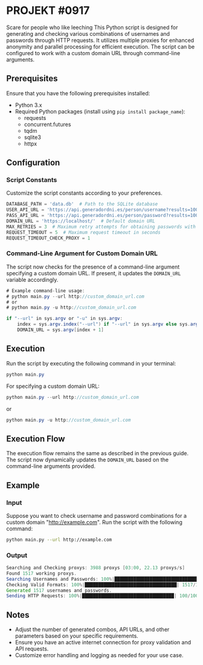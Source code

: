 # PROJEKT **#0917**
Scare for people who like leeching
This Python script is designed for generating and checking various combinations of usernames and passwords through HTTP requests. It utilizes multiple proxies for enhanced anonymity and parallel processing for efficient execution. The script can be configured to work with a custom domain URL through command-line arguments.

## Prerequisites

Ensure that you have the following prerequisites installed:

- Python 3.x
- Required Python packages (install using `pip install package_name`):
  - requests
  - concurrent.futures
  - tqdm
  - sqlite3
  - httpx

## Configuration

### Script Constants
Customize the script constants according to your preferences.
```python
DATABASE_PATH = 'data.db'  # Path to the SQLite database
USER_API_URL = 'https://api.generadordni.es/person/username?results=100'
PASS_API_URL = 'https://api.generadordni.es/person/password?results=100'
DOMAIN_URL = 'https://localhost/'  # Default domain URL
MAX_RETRIES = 3  # Maximum retry attempts for obtaining passwords with a proxy
REQUEST_TIMEOUT = 5  # Maximum request timeout in seconds
REQUEST_TIMEOUT_CHECK_PROXY = 1
```

### Command-Line Argument for Custom Domain URL

The script now checks for the presence of a command-line argument specifying a custom domain URL. If present, it updates the `DOMAIN_URL` variable accordingly.

```java
# Example command-line usage:
# python main.py --url http://custom_domain_url.com
# or
# python main.py -u http://custom_domain_url.com

if "--url" in sys.argv or "-u" in sys.argv:
    index = sys.argv.index("--url") if "--url" in sys.argv else sys.argv.index("-u")
    DOMAIN_URL = sys.argv[index + 1]
```

## Execution

Run the script by executing the following command in your terminal:

```java
python main.py
```

For specifying a custom domain URL:

```java
python main.py --url http://custom_domain_url.com
```

or

```java
python main.py -u http://custom_domain_url.com
```

## Execution Flow

The execution flow remains the same as described in the previous guide. The script now dynamically updates the `DOMAIN_URL` based on the command-line arguments provided.

## Example
### Input

Suppose you want to check username and password combinations for a custom domain "http://example.com". Run the script with the following command:

```bash
python main.py --url http://example.com
```

### Output
```java
Searching and Checking proxys: 3988 proxys [03:00, 22.13 proxys/s]
Found 1517 working proxys.
Searching Usernames and Passwords: 100%|██████████████████████████████████| 1517/1517 [00:10<00:00,  2.56 combos_proxy/s]
Checking Valid Formats: 100%|██████████████████████████████████| 1517/1517 [02:18<00:00,  1.47it/s]
Generated 1517 usernames and passwords.
Sending HTTP Requests: 100%|██████████████████████████████████| 100/100 [05:04<00:00,  3.05s/combo_proxy]
```

## Notes

- Adjust the number of generated combos, API URLs, and other parameters based on your specific requirements.
- Ensure you have an active internet connection for proxy validation and API requests.
- Customize error handling and logging as needed for your use case.
